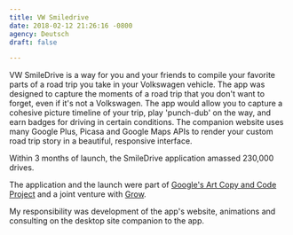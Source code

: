 ```yaml
---
title: VW Smiledrive
date: 2018-02-12 21:26:16 -0800
agency: Deutsch
draft: false

---
```

VW SmileDrive is a way for you and your friends to compile your favorite parts of a road trip you take in your Volkswagen vehicle. The app was designed to capture the moments of a road trip that you don't want to forget, even if it's not a Volkswagen. The app would allow you to capture a cohesive picture timeline of your trip, play 'punch-dub' on the way, and earn badges for driving in certain conditions. The companion website uses many Google Plus, Picasa and Google Maps APIs to render your custom road trip story in a beautiful, responsive interface.

Within 3 months of launch, the SmileDrive application amassed 230,000 drives.

The application and the launch were part of [Google's Art Copy and Code Project](http://www.artcopycode.com/campaign/volkswagen) and a joint venture with [Grow](http://thisisgrow.com/awards/vw/smiledrive/).

My responsibility was development of the app's website, animations and consulting on the desktop site companion to the app.

